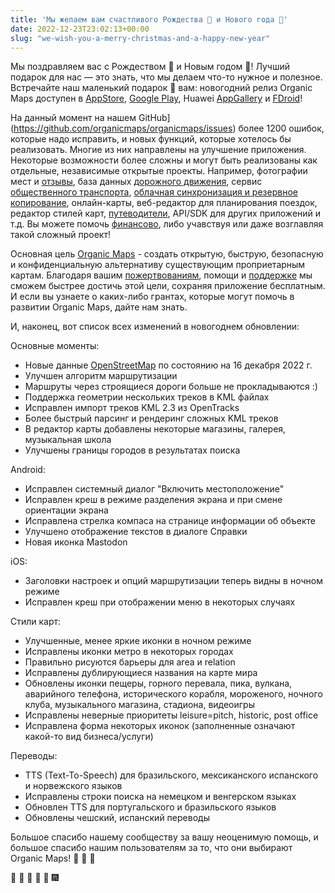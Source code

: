 ```yaml
---
title: 'Мы желаем вам счастливого Рождества 🎅 и Нового года 🎄'
date: 2022-12-23T23:02:13+00:00
slug: "we-wish-you-a-merry-christmas-and-a-happy-new-year"
---
```


Мы поздравляем вас с Рождеством 🎅 и Новым годом 🎄! Лучший подарок для нас — это знать, что мы делаем что-то нужное и полезное. Встречайте наш маленький подарок 🎁 вам: новогодний релиз Organic Maps доступен в [AppStore](https://apps.apple.com/app/organic-maps/id1567437057), [Google Play](https://play.google.com/store/apps/details?id=app.organicmaps), Huawei [AppGallery](https://appgallery.huawei.com/#/app/C104325611?local=en) и [FDroid](https://f-droid.org/en/packages/app.organicmaps/)!

На данный момент на нашем GitHub](https://github.com/organicmaps/organicmaps/issues) более 1200 ошибок, которые надо исправить, и новых функций, которые хотелось бы реализовать. Многие из них направлены на улучшение приложения. Некоторые возможности более сложны и могут быть реализованы как отдельные, независимые открытые проекты. Например, фотографии мест и [отзывы](https://github.com/organicmaps/organicmaps/issues/2758), база данных [дорожного движения](https://github.com/organicmaps/organicmaps/issues/1160), сервис [общественного транспорта](https://github.com/organicmaps/organicmaps/issues/837), [облачная синхронизация и резервное копирование](https://github.com/organicmaps/organicmaps/issues/2082), онлайн-карты, веб-редактор для планирования поездок, редактор стилей карт, [путеводители](https://github.com/organicmaps/organicmaps/issues/3648), API/SDK для других приложений и т.д. Вы можете помочь [финансово](https://organicmaps.app/donate/), либо учавствуя или даже возглавляя такой сложный проект!

Основная цель [Organic Maps](https://organicmaps.app/) - создать открытую, быструю, безопасную и конфиденциальную альтернативу существующим проприетарным картам. Благодаря вашим [пожертвованиям](https://organicmaps.app/donate/), помощи и [поддержке](https://organicmaps.app/support-us/) мы сможем быстрее достичь этой цели, сохраняя приложение бесплатным. И если вы узнаете о каких-либо грантах, которые могут помочь в развитии Organic Maps, дайте нам знать.

И, наконец, вот список всех изменений в новогоднем обновлении:

Основные моменты:
* Новые данные [OpenStreetMap](https://openstreetmap.org/) по состоянию на 16 декабря 2022 г.
* Улучшен алгоритм маршрутизации
* Маршруты через строящиеся дороги больше не прокладываются :)
* Поддержка геометрии нескольких треков в KML файлах
* Исправлен импорт треков KML 2.3 из OpenTracks
* Более быстрый парсинг и рендеринг сложных KML треков
* В редактор карты добавлены некоторые магазины, галерея, музыкальная школа
* Улучшены границы городов в результатах поиска

Android:
* Исправлен системный диалог "Включить местоположение"
* Исправлен креш в режиме разделения экрана и при смене ориентации экрана
* Исправлена стрелка компаса на странице информации об объекте
* Улучшено отображение текстов в диалоге Справки
* Новая иконка Mastodon

iOS:
* Заголовки настроек и опций маршрутизации теперь видны в ночном режиме
* Исправлен креш при отображении меню в некоторых случаях

Стили карт:
* Улучшенные, менее яркие иконки в ночном режиме
* Исправлены иконки метро в некоторых городах
* Правильно рисуются барьеры для area и relation
* Исправлены дублирующиеся названия на карте мира
* Обновлены иконки пещеры, горного перевала, пика, вулкана, аварийного телефона, исторического корабля, мороженого, ночного клуба, музыкального магазина, стадиона, видеоигры
* Исправлены неверные приоритеты leisure=pitch, historic, post office
* Исправлена форма некоторых иконок (заполненные означают какой-то вид бизнеса/услуги)

Переводы:
* TTS (Text-To-Speech) для бразильского, мексиканского испанского и норвежского языков
* Исправлены строки поиска на немецком и венгерском языках
* Обновлен TTS для португальского и бразильского языков
* Обновлены чешский, испанский переводы

Большое спасибо нашему сообществу за вашу неоценимую помощь, и большое спасибо нашим пользователям за то, что они выбирают Organic Maps! 🙏 🙏 🙏

🎇 🎈 🎉 🎊 🎄 🎆
